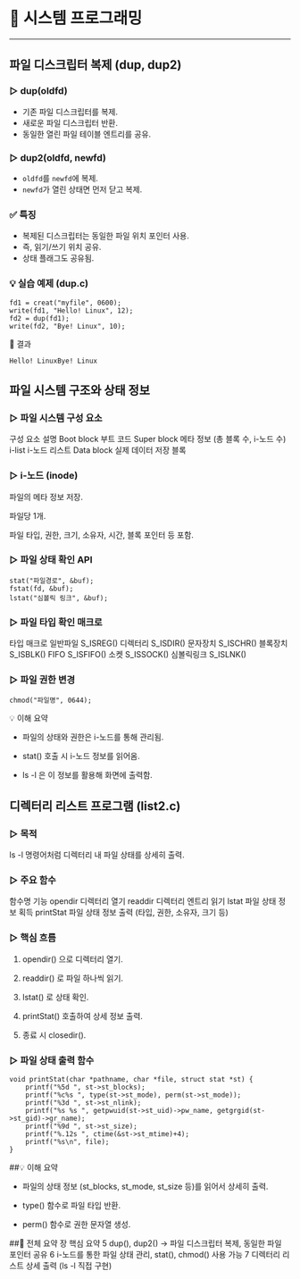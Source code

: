 
# 📒 시스템 프로그래밍
---

## 파일 디스크립터 복제 (dup, dup2)

### ▷ dup(oldfd)
- 기존 파일 디스크립터를 복제.
- 새로운 파일 디스크립터 반환.
- 동일한 열린 파일 테이블 엔트리를 공유.

### ▷ dup2(oldfd, newfd)
- `oldfd`를 `newfd`에 복제.
- `newfd`가 열린 상태면 먼저 닫고 복제.

### ✅ 특징
- 복제된 디스크립터는 동일한 파일 위치 포인터 사용.
- 즉, 읽기/쓰기 위치 공유.
- 상태 플래그도 공유됨.

### 💡 실습 예제 (dup.c)
```
fd1 = creat("myfile", 0600);
write(fd1, "Hello! Linux", 12);
fd2 = dup(fd1);
write(fd2, "Bye! Linux", 10);
```
📎 결과
```
Hello! LinuxBye! Linux
```
## 파일 시스템 구조와 상태 정보
### ▷ 파일 시스템 구성 요소
구성 요소	설명
Boot block	부트 코드
Super block	메타 정보 (총 블록 수, i-노드 수)
i-list	i-노드 리스트
Data block	실제 데이터 저장 블록

### ▷ i-노드 (inode)
파일의 메타 정보 저장.

파일당 1개.

파일 타입, 권한, 크기, 소유자, 시간, 블록 포인터 등 포함.

### ▷ 파일 상태 확인 API
```
stat("파일경로", &buf);
fstat(fd, &buf);
lstat("심볼릭 링크", &buf);
```
### ▷ 파일 타입 확인 매크로
타입	매크로
일반파일	S_ISREG()
디렉터리	S_ISDIR()
문자장치	S_ISCHR()
블록장치	S_ISBLK()
FIFO	S_ISFIFO()
소켓	S_ISSOCK()
심볼릭링크	S_ISLNK()

### ▷ 파일 권한 변경
```
chmod("파일명", 0644);
```
💡 이해 요약
- 파일의 상태와 권한은 i-노드를 통해 관리됨.

- stat() 호출 시 i-노드 정보를 읽어옴.

- ls -l 은 이 정보를 활용해 화면에 출력함.

## 디렉터리 리스트 프로그램 (list2.c)
### ▷ 목적
ls -l 명령어처럼 디렉터리 내 파일 상태를 상세히 출력.

### ▷ 주요 함수
함수명	기능
opendir	디렉터리 열기
readdir	디렉터리 엔트리 읽기
lstat	파일 상태 정보 획득
printStat	파일 상태 정보 출력 (타입, 권한, 소유자, 크기 등)

### ▷ 핵심 흐름
1. opendir() 으로 디렉터리 열기.

2. readdir() 로 파일 하나씩 읽기.

3. lstat() 로 상태 확인.

4. printStat() 호출하여 상세 정보 출력.

5. 종료 시 closedir().

### ▷ 파일 상태 출력 함수
```
void printStat(char *pathname, char *file, struct stat *st) {
    printf("%5d ", st->st_blocks);
    printf("%c%s ", type(st->st_mode), perm(st->st_mode));
    printf("%3d ", st->st_nlink);
    printf("%s %s ", getpwuid(st->st_uid)->pw_name, getgrgid(st->st_gid)->gr_name);
    printf("%9d ", st->st_size);
    printf("%.12s ", ctime(&st->st_mtime)+4);
    printf("%s\n", file);
}
```
##💡 이해 요약
- 파일의 상태 정보 (st_blocks, st_mode, st_size 등)를 읽어서 상세히 출력.

- type() 함수로 파일 타입 반환.

- perm() 함수로 권한 문자열 생성.

##🔑 전체 요약
장	핵심 요약
5	dup(), dup2() → 파일 디스크립터 복제, 동일한 파일 포인터 공유
6	i-노드를 통한 파일 상태 관리, stat(), chmod() 사용 가능
7	디렉터리 리스트 상세 출력 (ls -l 직접 구현)

